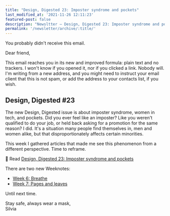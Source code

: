 ```yaml
---
title: "Design, Digested 23: Imposter syndrome and pockets"
last_modified_at: '2021-11-26 12:11:23'
featured-post: false
description: "Newsltter – Design, Digested 23: Imposter syndrome and pockets"
permalink: '/newsletter/archive/:title/'
---
```


<p class="lead">You probably didn't receive this email.</p>

<!--more-->

Dear friend,

This email reaches you in its new and improved formula: plain text and no trackers. I won't know if you opened it, nor if you clicked a link. Nobody will. I'm writing from a new address, and you might need to instruct your email client that this is not spam, or add the address to your contacts list, if you wish.

## Design, Digested #23

The new Design, Digested issue is about imposter syndrome, women in tech, and pockets. Did you ever feel like an imposter? Like you weren't qualified to do your job, or held back asking for a promotion for the same reason? I did. It's a situation many people find themselves in, men and women alike, but that disproportionately affects certain minorities. 

This week I gathered articles that made me see this phenomenon from a different perspective. Time to reframe.

<p class="detached">🔗 Read <a href="https://silviamaggidesign.com/design-digested/design-digested-23/">Design, Digested 23: Imposter syndrome and pockets</a></p>

<p class="detached">There are two new Weeknotes:</p>

<ul class="smd-ul">
  <li><a href="https://silviamaggidesign.com/weeknotes/weeknotes-6/">Week 6: Breathe</a></li>
  <li><a href="https://silviamaggidesign.com/weeknotes/weeknotes-7/">Week 7: Pages and leaves</a></li>
</ul>

<p class="detached">Until next time.</p>

<p class="detached">Stay safe, always wear a mask,<br>
Silvia</p>